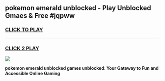 
## pokemon emerald unblocked - Play Unblocked Gmaes & Free #jqpww
<h3>
<a href="https://news.freeplayer.one?title=pokemon_emerald_unblocked&ref=24F">CLICK TO PLAY</a></h3>
<hr>

<h3>
<a href="https://news.freeplayer.one?title=pokemon_emerald_unblocked&ref=24F">CLICK 2 PLAY</a>
  
</h3>

<a href="https://news.freeplayer.one?title=pokemon_emerald_unblocked&ref=24F/"><img src="https://clearcache.store/games.png"></a>


**pokemon emerald unblocked games unblocked: Your Gateway to Fun and Accessible Online Gaming**
